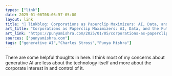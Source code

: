 ```yaml
---
types: ["link"]
date: 2025-01-06T08:05:57-05:00
layout: link
title: "🔗 linkblog: Corporations as Paperclip Maximizers: AI, Data, and the Future of Learning | Punya Mishra's Web'"
art_title: "Corporations as Paperclip Maximizers: AI, Data, and the Future of Learning | Punya Mishra's Web"
art_link: "https://punyamishra.com/2025/01/05/corporations-as-paperclip-maximizers-ai-data-and-the-future-of-learning/?utm_source=rss&utm_medium=rss&utm_campaign=corporations-as-paperclip-maximizers-ai-data-and-the-future-of-learning"
sources: ["punyamishra.com"]
tags: ["generative AI","Charles Stross","Punya Mishra"]
---
```

There are some helpful thoughts in here. I think most of my concerns about generative AI are less about the technology itself and more about the corporate interest in and control of it. 
